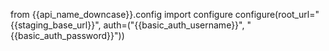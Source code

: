from {{api_name_downcase}}.config import configure
configure(root_url="{{staging_base_url}}", auth=("{{basic_auth_username}}", "{{basic_auth_password}}"))
